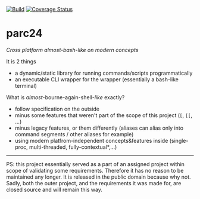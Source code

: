 [![Build](https://github.com/E-gy/parc24/workflows/CMake/badge.svg?branch=master)](https://github.com/E-gy/parc24/actions?query=branch%3Amaster)
[![Coverage Status](https://coveralls.io/repos/github/E-gy/parc24/badge.svg?branch=master&t=hm2C4O)](https://coveralls.io/github/E-gy/parc24?branch=master)
# parc24
_Cross platform almost-bash-like on modern concepts_

It is 2 things
- a dynamic/static library for running commands/scripts programmatically
- an executable CLI wrapper for the wrapper (essentially a bash-like terminal)

What is *almost*-bourne-again-shell-*like* exactly?
- follow specification on the outside
- minus some features that weren't part of the scope of this project (`[`, `[[`, ...)
- minus legacy features, or them differently (aliases can alias only into command segments / other aliases for example)  
- using modern platfrom-independent concepts&features inside (single-proc, multi-threaded, fully-contextual\*,...)

---
PS: this project essentially served as a part of an assigned project within scope of validating some requirements. Therefore it has no reason to be maintained any longer. It is released in the public domain because why not. Sadly, both the outer project, and the requirements it was made for, are closed source and will remain this way.
